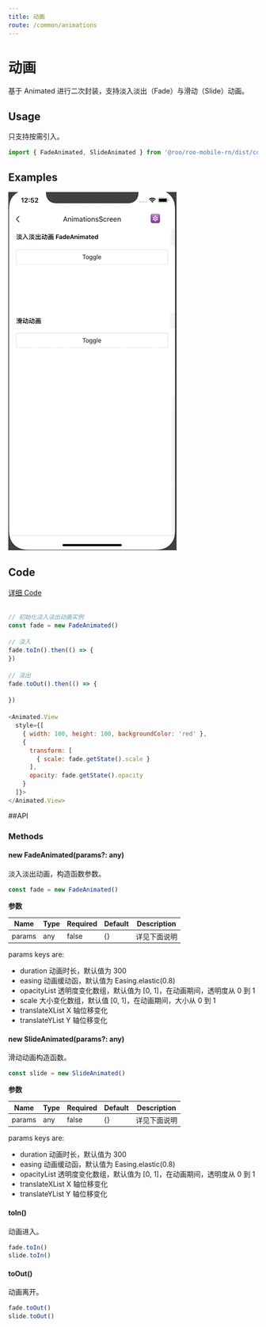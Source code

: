 ```yaml
---
title: 动画
route: /common/animations
---
```


# 动画

基于 Animated 进行二次封装，支持淡入淡出（Fade）与滑动（Slide）动画。

## Usage

只支持按需引入。

```js
import { FadeAnimated, SlideAnimated } from '@roo/roo-mobile-rn/dist/common/animations'
```

## Examples

![image](../images/common/animations/1.gif)

## Code
[详细 Code](https://github.com/Meituan-Dianping/beeshell/tree/master/examples/common/AnimationsScreen/index.tsx)

```js

// 初始化淡入淡出动画实例
const fade = new FadeAnimated()

// 淡入
fade.toIn().then(() => {
})

// 淡出
fade.toOut().then(() => {

})

<Animated.View
  style={[
    { width: 100, height: 100, backgroundColor: 'red' },
    {
      transform: [
        { scale: fade.getState().scale }
      ],
      opacity: fade.getState().opacity
    }
  ]}>
</Animated.View>
```

##API

### Methods

#### new FadeAnimated(params?: any)

淡入淡出动画，构造函数参数。

```js
const fade = new FadeAnimated()
```

**参数**

| Name | Type | Required | Default | Description |
| ---- | ---- | ---- | ---- | ---- |
| params | any | false | {} | 详见下面说明 |

params keys are:

- duration 动画时长，默认值为 300
- easing 动画缓动函，默认值为 Easing.elastic(0.8)
- opacityList 透明度变化数组，默认值为 [0, 1]，在动画期间，透明度从 0 到 1
- scale 大小变化数组，默认值 [0, 1]，在动画期间，大小从 0 到 1
- translateXList X 轴位移变化
- translateYList Y 轴位移变化

#### new SlideAnimated(params?: any)

滑动动画构造函数。

```js
const slide = new SlideAnimated()
```

**参数**

| Name | Type | Required | Default | Description |
| ---- | ---- | ---- | ---- | ---- |
| params | any | false | {} | 详见下面说明 |

params keys are:

- duration 动画时长，默认值为 300
- easing 动画缓动函，默认值为 Easing.elastic(0.8)
- opacityList 透明度变化数组，默认值为 [0, 1]，在动画期间，透明度从 0 到 1
- translateXList X 轴位移变化
- translateYList Y 轴位移变化

#### toIn()

动画进入。

```js
fade.toIn()
slide.toIn()
```

#### toOut()

动画离开。

```js
fade.toOut()
slide.toOut()
```
